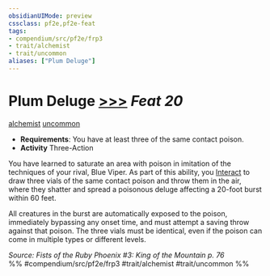 ```yaml
---
obsidianUIMode: preview
cssclass: pf2e,pf2e-feat
tags:
- compendium/src/pf2e/frp3
- trait/alchemist
- trait/uncommon
aliases: ["Plum Deluge"]
---
```

# Plum Deluge  [>>>](../../Rules/core-rulebook/chapter-9-playing-the-game.md#Actions "Three-Action") *Feat 20*  
[alchemist](../../Rules/traits/alchemist.md)  [uncommon](../../Rules/traits/uncommon.md)  

- **Requirements**: You have at least three of the same contact poison.
- **Activity** Three-Action

You have learned to saturate an area with poison in imitation of the techniques of your rival, Blue Viper. As part of this ability, you [Interact](../../Rules/actions/interact.md) to draw three vials of the same contact poison and throw them in the air, where they shatter and spread a poisonous deluge affecting a 20-foot burst within 60 feet.

All creatures in the burst are automatically exposed to the poison, immediately bypassing any onset time, and must attempt a saving throw against that poison. The three vials must be identical, even if the poison can come in multiple types or different levels.

*Source: Fists of the Ruby Phoenix #3: King of the Mountain p. 76*  
%% #compendium/src/pf2e/frp3 #trait/alchemist #trait/uncommon %%